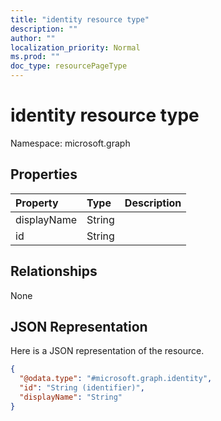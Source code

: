 ```yaml
---
title: "identity resource type"
description: ""
author: ""
localization_priority: Normal
ms.prod: ""
doc_type: resourcePageType
---
```


# identity resource type


Namespace: microsoft.graph



## Properties
|Property|Type|Description|
|:---|:---|:---|
|displayName|String||
|id|String||

## Relationships
None

## JSON Representation
Here is a JSON representation of the resource.
<!-- {
  "blockType": "resource",
  "@odata.type": "microsoft.graph.identity"
}
-->
``` json
{
  "@odata.type": "#microsoft.graph.identity",
  "id": "String (identifier)",
  "displayName": "String"
}
```

